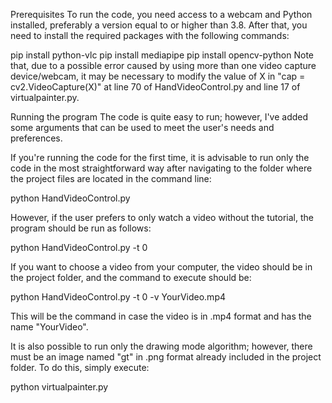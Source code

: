 Prerequisites
To run the code, you need access to a webcam and Python installed, preferably a version equal to or higher than 3.8. After that, you need to install the required packages with the following commands:

pip install python-vlc
pip install mediapipe
pip install opencv-python
Note that, due to a possible error caused by using more than one video capture device/webcam, it may be necessary to modify the value of X in "cap = cv2.VideoCapture(X)" at line 70 of HandVideoControl.py and line 17 of virtualpainter.py.

Running the program
The code is quite easy to run; however, I've added some arguments that can be used to meet the user's needs and preferences.

If you're running the code for the first time, it is advisable to run only the code in the most straightforward way after navigating to the folder where the project files are located in the command line:

python HandVideoControl.py

However, if the user prefers to only watch a video without the tutorial, the program should be run as follows:

python HandVideoControl.py -t 0

If you want to choose a video from your computer, the video should be in the project folder, and the command to execute should be:

python HandVideoControl.py -t 0 -v YourVideo.mp4

This will be the command in case the video is in .mp4 format and has the name "YourVideo".

It is also possible to run only the drawing mode algorithm; however, there must be an image named "gt" in .png format already included in the project folder. To do this, simply execute:

python virtualpainter.py
